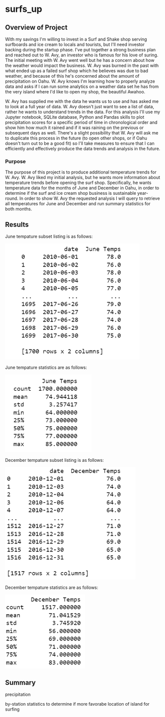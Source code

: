 # surfs_up

## Overview of Project
With my savings I'm willing to invest in a Surf and Shake shop serving surfboards and ice cream to locals and tourists, but I'll need investor backing during the startup phase.  I've put together a strong business plan and reached out to W. Avy, an investor who is famous for his love of suring.  The initial meeting with W. Avy went well but he has a concern about how the weather would impact the business.  W. Avy was burned in the past with what ended up as a failed surf shop which he believes was due to bad weather, and because of this he's concerned about the amount of precipitation on Oahu.  W. Avy knows I'm learning how to properly analyze data and asks if I can run some analytics on a weather data set he has from the very island where I'd like to open my shop, the beautiful Awahoo.

W. Avy has supplied me with the data he wants us to use and has asked me to look at a full year of data.  W. Avy doesn't just want to see a list of data, rather he wants to understand trends in the data.  For this analysis I'll use my Jupyter notebook, SQLite database, Python and Pandas skills to plot precipitation scores for a specific period of time in chronological order and show him how much it rained and if it was raining on the previous or subsequent days as well.  There's a slight possibility that W. Avy will ask me to duplicate this process in the future (to open other shops, or if Oahu doesn't turn out to be a good fit) so I'll take measures to ensure that I can efficiently and effectively produce the data trends and analysis in the future.

### Purpose
The purpose of this project is to produce additional temperature trends for W. Avy.  W. Avy liked my initial analysis, but he wants more information about temperature trends before opening the surf shop. Specifically, he wants temperature data for the months of June and December in Oahu, in order to determine if the surf and ice cream shop business is sustainable year-round.  In order to show W. Avy the requested analysis I will query to retrieve all temperatures for June and December and run summary statistics for both months. 

## Results

June tempature subset listing is as follows:

![June_Temps](https://raw.githubusercontent.com/JBro-Birds/surfs_up/master/Support/June_Temps.png)

June tempature statistics are as follows:

![June_Temp_Description](https://raw.githubusercontent.com/JBro-Birds/surfs_up/master/Support/June_Temp_Description.png)

December tempature subset listing is as follows: 

![December_Temps](https://raw.githubusercontent.com/JBro-Birds/surfs_up/master/Support/December_Temps.png)

December tempature statistics are as follows:

![December_Temp_Description](https://raw.githubusercontent.com/JBro-Birds/surfs_up/master/Support/December_Temp_Description.png)

## Summary

precipitation

by-station statistics to determine if more favorabe location of island for surfing



